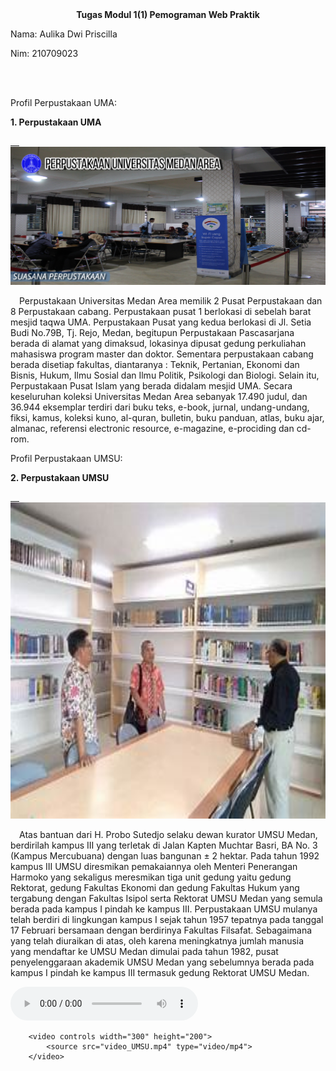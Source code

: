 <title> Profil Perpustakaan UMA</title>
</head>
</body>
<center><b><head><tittle>Tugas Modul 1(1) Pemograman Web Praktik</tittle></head></b></center>
<body>
<p>Nama: Aulika Dwi Priscilla</p>
<p>Nim: 210709023</p>
<br/>
<br/>
<p>Profil Perpustakaan UMA:</p>
<p><b>1. Perpustakaan UMA</b></p>
<a href="https://perpustakaan.uma.ac.id/">
&emsp;<img src="perpusuma.jpg"width:900px;height: 506px;px;"></a>

<p class="justify">&emsp;Perpustakaan Universitas Medan Area memilik 2 Pusat Perpustakaan dan 8 Perpustakaan cabang. Perpustakaan pusat 1 berlokasi di sebelah barat mesjid taqwa UMA. Perpustakaan Pusat yang kedua berlokasi di Jl. Setia Budi No.79B, Tj. Rejo, Medan, begitupun Perpustakaan Pascasarjana berada di alamat 
    yang dimaksud, lokasinya dipusat gedung perkuliahan mahasiswa program master dan doktor. Sementara perpustakaan cabang berada disetiap fakultas, diantaranya : Teknik, Pertanian, Ekonomi dan Bisnis, Hukum, Ilmu Sosial dan Ilmu Politik, Psikologi dan Biologi. Selain itu, Perpustakaan Pusat Islam yang berada didalam mesjid UMA. Secara keseluruhan koleksi Universitas Medan Area sebanyak 17.490 judul, dan 36.944 eksemplar terdiri dari buku teks, e-book, jurnal, undang-undang, fiksi, kamus, koleksi kuno, al-quran, bulletin, buku panduan, atlas, buku ajar, almanac, referensi electronic resource, e-magazine, e-prociding dan cd-rom.</p>
    </a>

<p>Profil Perpustakaan UMSU:</p>
<p><b>2. Perpustakaan UMSU</b></p>
<a href="https://perpustakaan.umsu.ac.id/">
&emsp;<img src="perpusumsu.jpeg"style="width:900px;height: 506px;px;"></a>

<p class="justify">&emsp;Atas bantuan dari H. Probo Sutedjo selaku dewan kurator UMSU Medan, berdirilah kampus III yang terletak di Jalan Kapten Muchtar Basri, BA No. 3 (Kampus Mercubuana) dengan luas bangunan ± 2 hektar. Pada tahun 1992 kampus III UMSU diresmikan pemakaiannya oleh Menteri Penerangan Harmoko yang sekaligus meresmikan tiga unit gedung yaitu gedung Rektorat, gedung Fakultas Ekonomi dan gedung Fakultas Hukum yang tergabung dengan Fakultas Isipol serta Rektorat UMSU Medan yang semula berada pada kampus I pindah ke kampus III.
    Perpustakaan UMSU mulanya telah berdiri di lingkungan kampus I sejak tahun 1957 tepatnya pada tanggal 17 Februari bersamaan dengan berdirinya Fakultas Filsafat. Sebagaimana yang telah diuraikan di atas, oleh karena meningkatnya jumlah manusia yang mendaftar ke UMSU Medan dimulai pada tahun 1982, pusat penyelenggaraan akademik UMSU Medan yang sebelumnya berada pada kampus I pindah ke kampus III termasuk gedung Rektorat UMSU Medan.</p>
    <section>

<audio controls width="300" height="200">
<source src="Abdul & The Coffee Theory - Happy Ending.mp3">
</audio>

        <video controls width="300" height="200">
            <source src="video_UMSU.mp4" type="video/mp4">
        </video>
</html>
